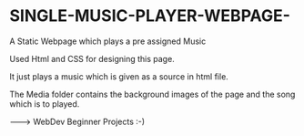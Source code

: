 # SINGLE-MUSIC-PLAYER-WEBPAGE-
A Static Webpage which plays a pre assigned Music 


Used Html and CSS for designing this page.

It just plays a music which is given as a source in html file.

The Media folder contains the background images of the page and the song which is to played.

---> WebDev Beginner Projects :-)
